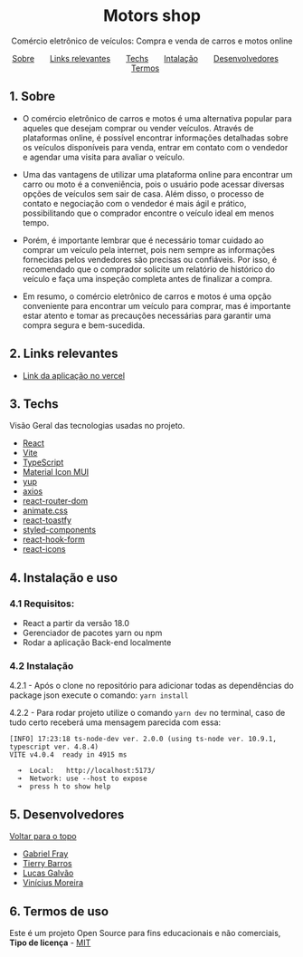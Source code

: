 <a name="tabela-de-conteúdos"></a>

<h1 align="center">
  Motors shop
</h1>

<p align = "center">
Comércio eletrônico de veículos: Compra e venda de carros e motos online
</p>

<p align="center">
  <a href="#sobre">Sobre</a>&nbsp;&nbsp;&nbsp;&nbsp;&nbsp;&nbsp;
  <a href="#links">Links relevantes</a>&nbsp;&nbsp;&nbsp;&nbsp;&nbsp;&nbsp;
  <a href="#techs">Techs</a>&nbsp;&nbsp;&nbsp;&nbsp;&nbsp;&nbsp;
  <a href="#install">Intalação</a>&nbsp;&nbsp;&nbsp;&nbsp;&nbsp;&nbsp;
  <a href="#devs">Desenvolvedores</a>&nbsp;&nbsp;&nbsp;&nbsp;&nbsp;&nbsp;
  <a href="#terms">Termos</a>&nbsp;&nbsp;&nbsp;&nbsp;&nbsp;&nbsp;
</p>


<a name="sobre"></a>

## 1. Sobre

- O comércio eletrônico de carros e motos é uma alternativa popular para aqueles que desejam comprar ou vender veículos. Através de plataformas online, é possível encontrar informações detalhadas sobre os veículos disponíveis para venda, entrar em contato com o vendedor e agendar uma visita para avaliar o veículo.

- Uma das vantagens de utilizar uma plataforma online para encontrar um carro ou moto é a conveniência, pois o usuário pode acessar diversas opções de veículos sem sair de casa. Além disso, o processo de contato e negociação com o vendedor é mais ágil e prático, possibilitando que o comprador encontre o veículo ideal em menos tempo.

- Porém, é importante lembrar que é necessário tomar cuidado ao comprar um veículo pela internet, pois nem sempre as informações fornecidas pelos vendedores são precisas ou confiáveis. Por isso, é recomendado que o comprador solicite um relatório de histórico do veículo e faça uma inspeção completa antes de finalizar a compra.

- Em resumo, o comércio eletrônico de carros e motos é uma opção conveniente para encontrar um veículo para comprar, mas é importante estar atento e tomar as precauções necessárias para garantir uma compra segura e bem-sucedida.

<a name="links"></a>

## 2. Links relevantes

- <a name="deploy-da-aplicação" href ="" target="_blank">Link da aplicação no vercel</a>

<a align="left" name="techs"></a>

## 3. Techs

Visão Geral das tecnologias usadas no projeto.

- [React](https://reactjs.org)
- [Vite](https://vitejs.dev)
- [TypeScript](https://www.typescriptlang.org/)
- [Material Icon MUI](https://mui.com)
- [yup](https://www.npmjs.com/package/yup)
- [axios](https://react-hook-form.com)
- [react-router-dom](https://reactrouter.com)
- [animate.css](https://animate.style)
- [react-toastfy](https://www.npmjs.com/package/react-toastify)
- [styled-components](https://www.styled-components.com)
- [react-hook-form](https://react-hook-form.com)
- [react-icons](https://react-icons.github.io/react-icons/search)

<a name="install"></a>

## 4. Instalação e uso

### 4.1 Requisitos:
- React a partir da versão 18.0
- Gerenciador de pacotes yarn ou npm
- Rodar a aplicação Back-end localmente

### 4.2 Instalação
4.2.1 - Após o clone no repositório para adicionar todas as dependências do package json execute o comando: 
`yarn install` 

4.2.2 - Para rodar projeto utilize o comando `yarn dev` no terminal, caso de tudo certo receberá uma mensagem parecida com essa:

```
[INFO] 17:23:18 ts-node-dev ver. 2.0.0 (using ts-node ver. 10.9.1, typescript ver. 4.8.4)
VITE v4.0.4  ready in 4915 ms

  ➜  Local:   http://localhost:5173/
  ➜  Network: use --host to expose  
  ➜  press h to show help
```
<a name="devs"></a>

## 5. Desenvolvedores


[ Voltar para o topo ](#tabela-de-conteúdos)

- <a name="Gabriel-Fray" href="https://www.linkedin.com/in/gabrielfray/" target="_blank">Gabriel Fray</a>
- <a name="Tierry-Barros" href="https://www.linkedin.com/in/tierrybarros/" target="_blank">Tierry Barros</a>
- <a name="Lucas-Galvão" href="https://www.linkedin.com/in/galvs135/" target="_blank">Lucas Galvão</a>
- <a name="Vinícius-Moreira" href="https://www.linkedin.com/in/vinicius-moreira-henrique/" target="_blank">Vinícius Moreira</a>

<a name="terms"></a>

## 6. Termos de uso

Este é um projeto Open Source para fins educacionais e não comerciais, **Tipo de licença** - <a name="mit" href="https://opensource.org/licenses/MIT" target="_blank">MIT</a>
